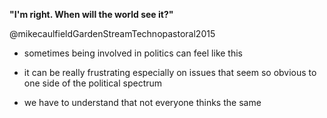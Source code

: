 **"I'm right. When will the world see it?"**

@mikecaulfieldGardenStreamTechnopastoral2015

- sometimes being involved in politics can feel like this

- it can be really frustrating especially on issues that seem so obvious to one side of the political spectrum

- we have to understand that not everyone thinks the same
